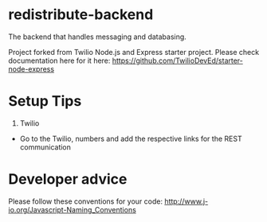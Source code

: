 # redistribute-backend
The backend that handles messaging and databasing.

Project forked from Twilio Node.js and Express starter project. 
Please check documentation here for it here: https://github.com/TwilioDevEd/starter-node-express

# Setup Tips

1. Twilio 
  - Go to the Twilio, numbers and add the respective links for the REST communication
  
# Developer advice 
Please follow these conventions for your code: http://www.j-io.org/Javascript-Naming_Conventions 
